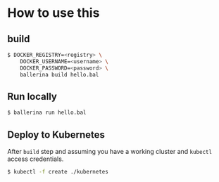How to use this
========

build
---- 
```bash
$ DOCKER_REGISTRY=<registry> \
    DOCKER_USERNAME=<username> \
    DOCKER_PASSWORD=<password> \
    ballerina build hello.bal
```

Run locally
---- 
```bash
$ ballerina run hello.bal
```

Deploy to Kubernetes
---- 
After `build` step and assuming you have a working cluster and `kubectl` access credentials.

```bash
$ kubectl -f create ./kubernetes
```